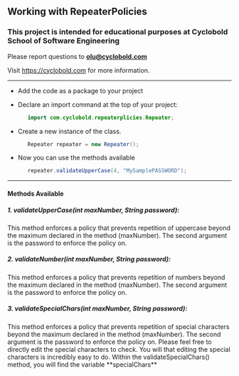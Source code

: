 ## Working with RepeaterPolicies
### This project is intended for educational purposes at Cyclobold School of Software Engineering
Please report questions to **[olu@cyclobold.com](mailto:olu@cyclobold.com)**

Visit https://cyclobold.com for more information.
<hr>

- Add the code as a package to your project 
- Declare an import command at the top of your project: 
  ```java
     import com.cyclobold.repeaterplicies.Repeater;
    ```

- Create a new instance of the class. 
  ```java
     Repeater repeater = new Repeater();
  ```
- Now you can use the methods available
  ```java 
     repeater.validateUpperCase(4, "MySamplePASSWORD");
  ```

<hr>
<h4>Methods Available</h4>
<h5>1. validateUpperCase(int maxNumber, String password):</h5> 
This method enforces a policy that prevents repetition of uppercase beyond the maximum 
declared in the method (maxNumber). The second argument is the password to enforce the 
policy on.

<h5>2. validateNumber(int maxNumber, String password):</h5>
This method enforces a policy that prevents repetition of numbers beyond the maximum
declared in the method (maxNumber). The second argument is the password to enforce the
policy on.

<h5>3. validateSpecialChars(int maxNumber, String password):</h5>
This method enforces a policy that prevents repetition of special characters beyond the maximum
declared in the method (maxNumber). The second argument is the password to enforce the
policy on. Please feel free to directly edit the special characters to check. You will 
that editing the special characters is incredibly easy to do. Within the validateSpecialChars() 
method, you will find the variable **specialChars**